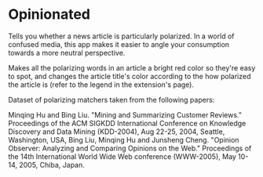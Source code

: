 # Opinionated
Tells you whether a news article is particularly polarized. In a world of confused media, this app makes it easier to angle your consumption towards a more neutral perspective.

Makes all the polarizing words in an article a bright red color so they're easy to spot, and changes the article title's color according to the how polarized the article is (refer to the legend in the extension's page).

Dataset of polarizing matchers taken from the following papers:

Minqing Hu and Bing Liu. "Mining and Summarizing Customer Reviews." 
       Proceedings of the ACM SIGKDD International Conference on Knowledge 
       Discovery and Data Mining (KDD-2004), Aug 22-25, 2004, Seattle, 
       Washington, USA, 
Bing Liu, Minqing Hu and Junsheng Cheng. "Opinion Observer: Analyzing 
       and Comparing Opinions on the Web." Proceedings of the 14th 
       International World Wide Web conference (WWW-2005), May 10-14, 
       2005, Chiba, Japan.
